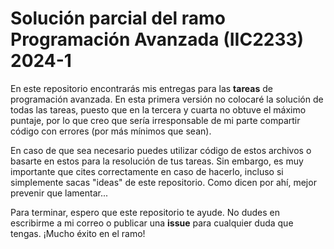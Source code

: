 # Solución parcial del ramo Programación Avanzada (IIC2233) 2024-1

En este repositorio encontrarás mis entregas para las __tareas__ de programación avanzada. En esta primera versión no colocaré la solución de todas las tareas, puesto que en la tercera y cuarta no obtuve el máximo puntaje, por lo que creo que sería irresponsable de mi parte compartir código con errores (por más mínimos que sean).

En caso de que sea necesario puedes utilizar código de estos archivos o basarte en estos para la resolución de tus tareas. Sin embargo, es muy importante que cites correctamente en caso de hacerlo, incluso si simplemente sacas "ideas" de este repositorio. Como dicen por ahí, mejor prevenir que lamentar...

Para terminar, espero que este repositorio te ayude. No dudes en escribirme a mi correo o publicar una __issue__ para cualquier duda que tengas. ¡Mucho éxito en el ramo!